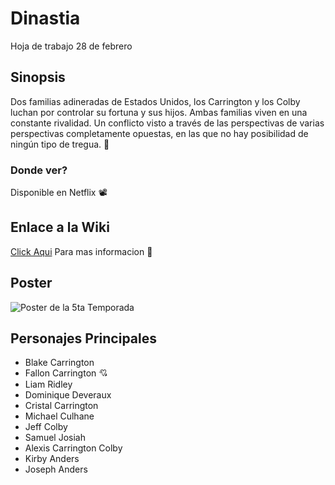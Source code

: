# Dinastia
 Hoja de trabajo 28 de febrero 
## Sinopsis 
 Dos familias adineradas de Estados Unidos, los Carrington y los Colby luchan por controlar su fortuna y sus hijos. Ambas familias viven en una constante rivalidad. Un conflicto visto a través de las perspectivas de varias perspectivas completamente opuestas, en las que no hay posibilidad de ningún tipo de tregua. :money_mouth_face:

 ### Donde ver?
 Disponible en Netflix :film_projector:	

## Enlace a la Wiki  
[Click Aqui](https://doblaje.fandom.com/es/wiki/Dinastía_(2017)) Para mas informacion :mag_right:	

## Poster 
![Poster de la 5ta Temporada](https://i0.wp.com/atiempo.tv/wp-content/uploads/2022/02/Nuevo-poster-Dynasty-5-temporada-Netflix.png?resize=768%2C402&ssl=1) 

## Personajes Principales 

* Blake Carrington 
* Fallon Carrington :cupid:	
* Liam Ridley		
* Dominique Deveraux	
* Cristal Carrington	
* Michael Culhane	
* Jeff Colby	
* Samuel Josiah
* Alexis Carrington Colby
* Kirby Anders
* Joseph Anders	